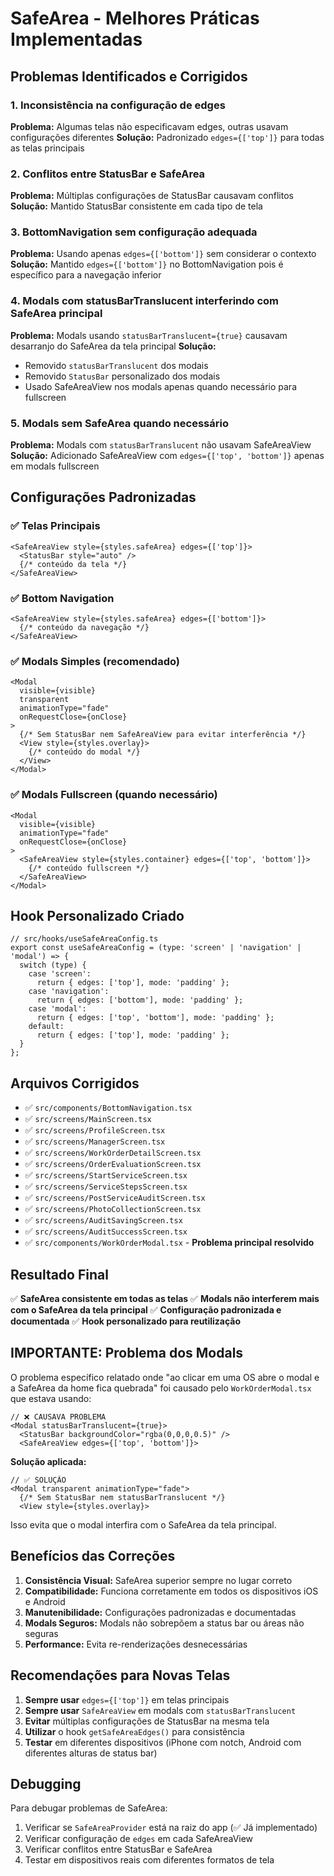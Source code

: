 # SafeArea - Melhores Práticas Implementadas

## Problemas Identificados e Corrigidos

### 1. **Inconsistência na configuração de edges**
**Problema:** Algumas telas não especificavam edges, outras usavam configurações diferentes
**Solução:** Padronizado `edges={['top']}` para todas as telas principais

### 2. **Conflitos entre StatusBar e SafeArea**
**Problema:** Múltiplas configurações de StatusBar causavam conflitos
**Solução:** Mantido StatusBar consistente em cada tipo de tela

### 3. **BottomNavigation sem configuração adequada**
**Problema:** Usando apenas `edges={['bottom']}` sem considerar o contexto
**Solução:** Mantido `edges={['bottom']}` no BottomNavigation pois é específico para a navegação inferior

### 4. **Modals com statusBarTranslucent interferindo com SafeArea principal**
**Problema:** Modals usando `statusBarTranslucent={true}` causavam desarranjo do SafeArea da tela principal
**Solução:** 
- Removido `statusBarTranslucent` dos modais
- Removido `StatusBar` personalizado dos modais
- Usado SafeAreaView nos modals apenas quando necessário para fullscreen

### 5. **Modals sem SafeArea quando necessário**
**Problema:** Modals com `statusBarTranslucent` não usavam SafeAreaView
**Solução:** Adicionado SafeAreaView com `edges={['top', 'bottom']}` apenas em modals fullscreen

## Configurações Padronizadas

### ✅ **Telas Principais**
```tsx
<SafeAreaView style={styles.safeArea} edges={['top']}>
  <StatusBar style="auto" />
  {/* conteúdo da tela */}
</SafeAreaView>
```

### ✅ **Bottom Navigation**
```tsx
<SafeAreaView style={styles.safeArea} edges={['bottom']}>
  {/* conteúdo da navegação */}
</SafeAreaView>
```

### ✅ **Modals Simples (recomendado)**
```tsx
<Modal
  visible={visible}
  transparent
  animationType="fade"
  onRequestClose={onClose}
>
  {/* Sem StatusBar nem SafeAreaView para evitar interferência */}
  <View style={styles.overlay}>
    {/* conteúdo do modal */}
  </View>
</Modal>
```

### ✅ **Modals Fullscreen (quando necessário)**
```tsx
<Modal
  visible={visible}
  animationType="fade"
  onRequestClose={onClose}
>
  <SafeAreaView style={styles.container} edges={['top', 'bottom']}>
    {/* conteúdo fullscreen */}
  </SafeAreaView>
</Modal>
```

## Hook Personalizado Criado

```tsx
// src/hooks/useSafeAreaConfig.ts
export const useSafeAreaConfig = (type: 'screen' | 'navigation' | 'modal') => {
  switch (type) {
    case 'screen':
      return { edges: ['top'], mode: 'padding' };
    case 'navigation':
      return { edges: ['bottom'], mode: 'padding' };
    case 'modal':
      return { edges: ['top', 'bottom'], mode: 'padding' };
    default:
      return { edges: ['top'], mode: 'padding' };
  }
};
```

## Arquivos Corrigidos

- ✅ `src/components/BottomNavigation.tsx`
- ✅ `src/screens/MainScreen.tsx`
- ✅ `src/screens/ProfileScreen.tsx`
- ✅ `src/screens/ManagerScreen.tsx`
- ✅ `src/screens/WorkOrderDetailScreen.tsx`
- ✅ `src/screens/OrderEvaluationScreen.tsx`
- ✅ `src/screens/StartServiceScreen.tsx`
- ✅ `src/screens/ServiceStepsScreen.tsx`
- ✅ `src/screens/PostServiceAuditScreen.tsx`
- ✅ `src/screens/PhotoCollectionScreen.tsx`
- ✅ `src/screens/AuditSavingScreen.tsx`
- ✅ `src/screens/AuditSuccessScreen.tsx`
- ✅ `src/components/WorkOrderModal.tsx` - **Problema principal resolvido**

## Resultado Final

✅ **SafeArea consistente em todas as telas**
✅ **Modals não interferem mais com o SafeArea da tela principal**
✅ **Configuração padronizada e documentada**
✅ **Hook personalizado para reutilização**

## IMPORTANTE: Problema dos Modals

O problema específico relatado onde "ao clicar em uma OS abre o modal e a SafeArea da home fica quebrada" foi causado pelo `WorkOrderModal.tsx` que estava usando:

```tsx
// ❌ CAUSAVA PROBLEMA
<Modal statusBarTranslucent={true}>
  <StatusBar backgroundColor="rgba(0,0,0,0.5)" />
  <SafeAreaView edges={['top', 'bottom']}>
```

**Solução aplicada:**
```tsx
// ✅ SOLUÇÃO
<Modal transparent animationType="fade">
  {/* Sem StatusBar nem statusBarTranslucent */}
  <View style={styles.overlay}>
```

Isso evita que o modal interfira com o SafeArea da tela principal.

## Benefícios das Correções

1. **Consistência Visual:** SafeArea superior sempre no lugar correto
2. **Compatibilidade:** Funciona corretamente em todos os dispositivos iOS e Android
3. **Manutenibilidade:** Configurações padronizadas e documentadas
4. **Modals Seguros:** Modals não sobrepõem a status bar ou áreas não seguras
5. **Performance:** Evita re-renderizações desnecessárias

## Recomendações para Novas Telas

1. **Sempre usar** `edges={['top']}` em telas principais
2. **Sempre usar** `SafeAreaView` em modals com `statusBarTranslucent`
3. **Evitar** múltiplas configurações de StatusBar na mesma tela
4. **Utilizar** o hook `getSafeAreaEdges()` para consistência
5. **Testar** em diferentes dispositivos (iPhone com notch, Android com diferentes alturas de status bar)

## Debugging

Para debugar problemas de SafeArea:
1. Verificar se `SafeAreaProvider` está na raiz do app (✅ Já implementado)
2. Verificar configuração de `edges` em cada SafeAreaView
3. Verificar conflitos entre StatusBar e SafeArea
4. Testar em dispositivos reais com diferentes formatos de tela 